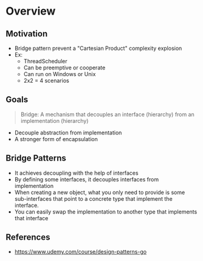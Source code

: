 # Overview

## Motivation
- Bridge pattern prevent a "Cartesian Product" complexity explosion
- Ex:
    - ThreadScheduler
    - Can be preemptive or cooperate
    - Can run on Windows or Unix
    - 2x2 = 4 scenarios

## Goals
> Bridge: A mechanism that decouples an interface (hierarchy) from an implementation (hierarchy)

- Decouple abstraction from implementation
- A stronger form of encapsulation

## Bridge Patterns

- It achieves decoupling with the help of interfaces
- By defining some interfaces, it decouples interfaces from implementation
- When creating a new object, what you only need to provide is some sub-interfaces that point to a concrete type that implement the interface.
- You can easily swap the implementation to another type that implements that interface


## References
- https://www.udemy.com/course/design-patterns-go